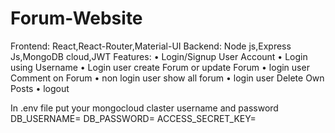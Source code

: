 # Forum-Website
Frontend: React,React-Router,Material-UI 
Backend: Node js,Express Js,MongoDB cloud,JWT 
Features:
•	Login/Signup User Account
•	Login using Username
•	Login user create Forum or update Forum
•	login user Comment on Forum 
•	non login user show all forum
•	login user Delete Own Posts
•	logout

In .env file put your mongocloud claster username and password 
DB_USERNAME=<your username>
DB_PASSWORD=<your password>
ACCESS_SECRET_KEY=<Generate Jwt token>
